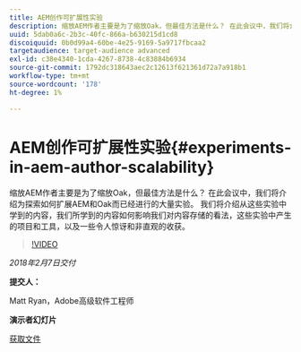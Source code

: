 ```yaml
---
title: AEM创作可扩展性实验
description: 缩放AEM作者主要是为了缩放Oak，但最佳方法是什么？ 在此会议中，我们将介绍为探索如何扩展AEM和Oak而已经进行的大量实验。 我们将介绍从这些实验中学到的内容，我们所学到的内容如何影响我们对内容存储的看法，这些实验中产生的项目和工具，以及一些令人惊讶和非直观的收获。
uuid: 5dab0a6c-2b3c-40fc-866a-b630215d1cd8
discoiquuid: 0b0d99a4-60be-4e25-9169-5a9717fbcaa2
targetaudience: target-audience advanced
exl-id: c38e4340-1cda-4267-8738-4c83884b6934
source-git-commit: 1792dc318643aec2c12613f621361d72a7a918b1
workflow-type: tm+mt
source-wordcount: '178'
ht-degree: 1%

---
```


# AEM创作可扩展性实验{#experiments-in-aem-author-scalability}

缩放AEM作者主要是为了缩放Oak，但最佳方法是什么？ 在此会议中，我们将介绍为探索如何扩展AEM和Oak而已经进行的大量实验。 我们将介绍从这些实验中学到的内容，我们所学到的内容如何影响我们对内容存储的看法，这些实验中产生的项目和工具，以及一些令人惊讶和非直观的收获。

>[!VIDEO](https://video.tv.adobe.com/v/21522/?quality=9)

*2018年2月7日交付*

**提交人：**

Matt Ryan，Adobe高级软件工程师

**演示者幻灯片**

[获取文件](assets/experiments+in+aem+author+scalability+2+7+18.pdf)
<!--
[Get back to the Overview](https://helpx.adobe.com/experience-manager/kt/eseminars/gems/aem-index.html)
-->
